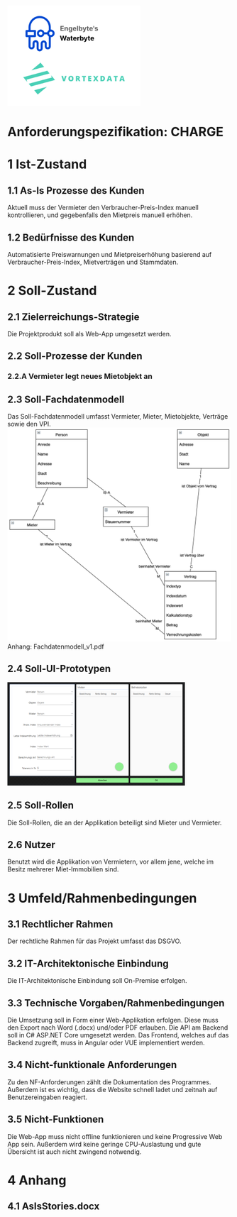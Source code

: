 <img src="Combo.png" style="width: 300px;" />

# Anforderungspezifikation: CHARGE
# 1 Ist-Zustand
## 1.1 As-Is Prozesse des Kunden
Aktuell muss der Vermieter den Verbraucher-Preis-Index manuell kontrollieren, und gegebenfalls den Mietpreis manuell erhöhen.

## 1.2 Bedürfnisse des Kunden
Automatisierte Preiswarnungen und Mietpreiserhöhung basierend auf Verbraucher-Preis-Index, Mietverträgen und Stammdaten.

# 2 Soll-Zustand
## 2.1 Zielerreichungs-Strategie
Die Projektprodukt soll als Web-App umgesetzt werden.

## 2.2 Soll-Prozesse der Kunden
### 2.2.A Vermieter legt neues Mietobjekt an

## 2.3 Soll-Fachdatenmodell
Das Soll-Fachdatenmodell umfasst Vermieter, Mieter, Mietobjekte, Verträge sowie den VPI.
![](Fachdatenmodell_v1.png)  
Anhang: Fachdatenmodell_v1.pdf

## 2.4 Soll-UI-Prototypen
![](UI.png)

## 2.5 Soll-Rollen
Die Soll-Rollen, die an der Applikation beteiligt sind Mieter und Vermieter.

## 2.6 Nutzer
Benutzt wird die Applikation von Vermietern, vor allem jene, welche im Besitz mehrerer Miet-Immobilien sind.

# 3 Umfeld/Rahmenbedingungen
## 3.1 Rechtlicher Rahmen
Der rechtliche Rahmen für das Projekt umfasst das DSGVO.

## 3.2 IT-Architektonische Einbindung
Die IT-Architektonische Einbindung soll On-Premise erfolgen.

## 3.3 Technische Vorgaben/Rahmenbedingungen
Die Umsetzung soll in Form einer Web-Applikation erfolgen. Diese muss den Export nach Word (.docx) und/oder PDF erlauben.
Die API am Backend soll in C# ASP.NET Core umgesetzt werden.
Das Frontend, welches auf das Backend zugreift, muss in Angular oder VUE implementiert werden.

## 3.4 Nicht-funktionale Anforderungen
Zu den NF-Anforderungen zählt die Dokumentation des Programmes. Außerdem ist es wichtig, dass die Website schnell ladet und zeitnah auf Benutzereingaben reagiert.

## 3.5 Nicht-Funktionen
Die Web-App muss nicht offline funktionieren und keine Progressive Web App sein. Außerdem wird keine geringe CPU-Auslastung und gute Übersicht ist auch nicht zwingend notwendig.

# 4 Anhang

## 4.1 AsIsStories.docx
